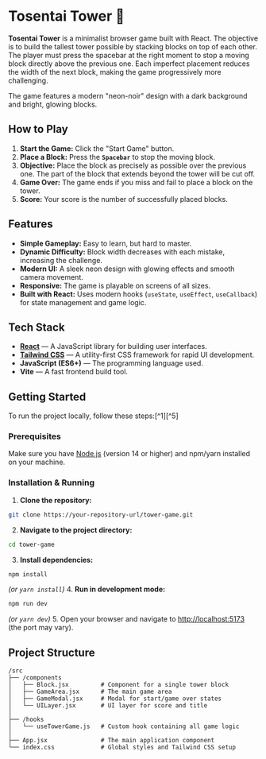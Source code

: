 # Tosentai Tower 🗼

**Tosentai Tower** is a minimalist browser game built with React. The objective is to build the tallest tower possible by stacking blocks on top of each other. The player must press the spacebar at the right moment to stop a moving block directly above the previous one. Each imperfect placement reduces the width of the next block, making the game progressively more challenging.

The game features a modern "neon-noir" design with a dark background and bright, glowing blocks.

## How to Play

1. **Start the Game:** Click the "Start Game" button.
2. **Place a Block:** Press the **`Spacebar`** to stop the moving block.
3. **Objective:** Place the block as precisely as possible over the previous one. The part of the block that extends beyond the tower will be cut off.
4. **Game Over:** The game ends if you miss and fail to place a block on the tower.
5. **Score:** Your score is the number of successfully placed blocks.

## Features

-   **Simple Gameplay:** Easy to learn, but hard to master.
-   **Dynamic Difficulty:** Block width decreases with each mistake, increasing the challenge.
-   **Modern UI:** A sleek neon design with glowing effects and smooth camera movement.
-   **Responsive:** The game is playable on screens of all sizes.
-   **Built with React:** Uses modern hooks (`useState`, `useEffect`, `useCallback`) for state management and game logic.

## Tech Stack

-   **[React](https://reactjs.org/)** — A JavaScript library for building user interfaces.
-   **[Tailwind CSS](https://tailwindcss.com/)** — A utility-first CSS framework for rapid UI development.
-   **JavaScript (ES6+)** — The programming language used.
-   **Vite** — A fast frontend build tool.

## Getting Started

To run the project locally, follow these steps:[^1][^5]

### Prerequisites

Make sure you have [Node.js](https://nodejs.org/en/) (version 14 or higher) and npm/yarn installed on your machine.

### Installation \& Running

1. **Clone the repository:**

```bash
git clone https://your-repository-url/tower-game.git
```

2. **Navigate to the project directory:**

```bash
cd tower-game
```

3. **Install dependencies:**

```bash
npm install
```

_(or `yarn install`)_ 4. **Run in development mode:**

```bash
npm run dev
```

_(or `yarn dev`)_ 5. Open your browser and navigate to [http://localhost:5173](http://localhost:5173) (the port may vary).

## Project Structure

```
/src
├── /components
│   ├── Block.jsx         # Component for a single tower block
│   ├── GameArea.jsx      # The main game area
│   ├── GameModal.jsx     # Modal for start/game over states
│   └── UILayer.jsx       # UI layer for score and title
│
├── /hooks
│   └── useTowerGame.js   # Custom hook containing all game logic
│
├── App.jsx               # The main application component
└── index.css             # Global styles and Tailwind CSS setup
```
